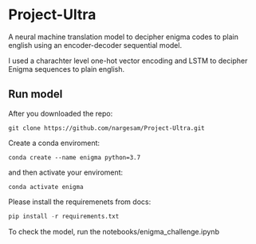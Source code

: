# Project-Ultra
A neural machine translation model to decipher enigma codes to plain english using an encoder-decoder sequential model. 

I used a charachter level one-hot vector encoding and LSTM to decipher Enigma sequences to plain english. 

## Run model

After you downloaded the repo: 

```
git clone https://github.com/nargesam/Project-Ultra.git
```

Create a conda enviroment: 

```
conda create --name enigma python=3.7
```

and then activate your enviroment: 
```
conda activate enigma
```

Please install the requiremenets from docs: 

```python
pip install -r requirements.txt
```

To check the model, run the notebooks/enigma_challenge.ipynb 






